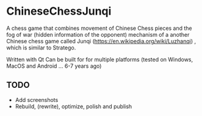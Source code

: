 # ChineseChessJunqi
A chess game that combines movement of Chinese Chess pieces and the fog of war (hidden information of the opponent) mechanism of a another Chinese chess game called Junqi (https://en.wikipedia.org/wiki/Luzhanqi) , which is similar to Stratego.

Written with Qt
Can be built for for multiple platforms (tested on Windows, MacOS and Android ... 6-7 years ago)

## TODO
- Add screenshots
- Rebuild, (rewrite), optimize, polish and publish
